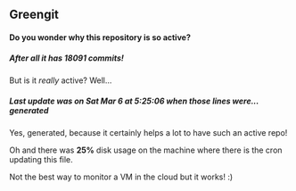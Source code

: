 ## Greengit

#### Do you wonder why this repository is so active?

##### After all it has 18091 commits!

But is it *really* active? Well...

##### Last update was on Sat Mar 6 at 5:25:06 when those lines were... generated

Yes, generated, because it certainly helps a lot to have such an active repo!

Oh and there was **25%** disk usage on the machine
where there is the cron updating this file.

Not the best way to monitor a VM in the cloud but it works! :)
